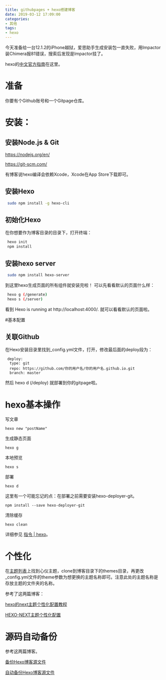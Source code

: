 ```yaml
---
title: githubpages + hexo搭建博客
date: 2019-03-12 17:09:00
categories: 
- 其他
tags:
- hexo
---
```


今天准备给一台12.1.2的iPhone越狱，爱思助手生成安装包一直失败，用Impactor装Chimera报81错误，搜索后发现是Impactor挂了。

<!-- more -->

hexo的[中文官方指南](https://hexo.io/zh-cn/docs/setup.html)在这里。


# 准备
 
 你要有个Github账号和一个Gitpage仓库。
 
# 安装：
## 安装Node.js & Git
 
 
 https://nodejs.org/en/
 
 https://git-scm.com/
 
 有博客说hexo编译会依赖Xcode，Xcode在App Store下载即可。
 
## 安装Hexo

```bash
 sudo npm install -g hexo-cli
```

## 初始化Hexo

 在你想要作为博客目录的目录下，打开终端：
 
```bash
 hexo init
 npm install
```

## 安装hexo server

```bash
 sudo npm install hexo-server
```

 到这里hexo生成页面的所有组件就安装完啦！
 可以先看看默认的页面什么样：
 
```bash
 hexo g (/generate)
 hexo s (/server)
```
 看到 Hexo is running at http://localhost:4000/. 
 就可以看看默认的页面啦。
 
#基本配置
## 关联Github

 在Hexo安装目录里找到_config.yml文件，打开，修改最后面的deploy段为：
 
```
 deploy: 
  type: git 
  repo: https://github.com/你的用户名/你的用户名.github.io.git 
  branch: master
```
  然后 hexo d (/deploy)
  就部署到你的gitpage啦。
  
# hexo基本操作

写文章

```
hexo new "postName"
```
生成静态页面

```
hexo g
```
本地预览

```
hexo s
```
部署

```
hexo d
```
这里有一个可能忘记的点：在部署之前需要安装hexo-deployer-git。

```
npm install --save hexo-deployer-git
```
清除缓存

```
hexo clean
```	
详细参见 [指令 | hexo](https://hexo.io/zh-cn/docs/commands.html)。 

 
 
# 个性化


 在[主题列表](https://hexo.io/themes/)上找到心仪主题，clone到博客目录下的themes目录，再更改_config.yml文件的theme参数为想更换的主题名称即可。注意此处的主题名称是存放主题的文件夹的名称。
 
 参考了这两篇博客：
 
 [hexo的next主题个性化配置教程](https://segmentfault.com/a/1190000009544924)
 
 [HEXO-NEXT主题个性化配置](http://mashirosorata.vicp.io/HEXO-NEXT%E4%B8%BB%E9%A2%98%E4%B8%AA%E6%80%A7%E5%8C%96%E9%85%8D%E7%BD%AE.html)
 
 

# 源码自动备份

 参考这两篇博客。
 
 [备份Hexo博客源文件](https://notes.doublemine.me/2015-04-06-%E5%A4%87%E4%BB%BDHexo%E5%8D%9A%E5%AE%A2%E6%BA%90%E6%96%87%E4%BB%B6.html)
 
 [自动备份Hexo博客源文件](https://notes.doublemine.me/2015-07-06-%E8%87%AA%E5%8A%A8%E5%A4%87%E4%BB%BDHexo%E5%8D%9A%E5%AE%A2%E6%BA%90%E6%96%87%E4%BB%B6.html)
 
